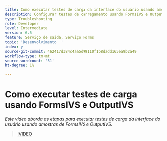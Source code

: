 ```yaml
---
title: Como executar testes de carga da interface do usuário usando amostras de OOTB FormsIVS e OutputIVS
description: Configurar testes de carregamento usando FormsIVS e OutputIVS
type: Troubleshooting
role: Developer
level: Intermediate
version: 6.5
feature: Serviço de saída, Serviço Forms
topic: 'Desenvolvimento  '
index: y
source-git-commit: 462417d384c4aa5d99110f1b8dadd165ea9b2a49
workflow-type: tm+mt
source-wordcount: '51'
ht-degree: 1%

---
```



# Como executar testes de carga usando FormsIVS e OutputIVS

*Este vídeo aborda as etapas para executar testes de carga da interface do usuário usando amostras de FormsIVS e OutputIVS.*

>[!VIDEO](https://video.tv.adobe.com/v/335507?quality=9&learn=on)
